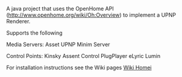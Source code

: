 A java project that uses the OpenHome API (http://www.openhome.org/wiki/Oh:Overview) to implement a UPNP Renderer.

Supports the following

Media Servers:
Asset UPNP
Minim Server

Control Points:
Kinsky
Assent Control
PlugPlayer
eLyric
Lumin

For installation instructions see the Wiki pages [Wiki Homei](ttps://github.com/PeteManchester/MediaPlayer/wiki)
